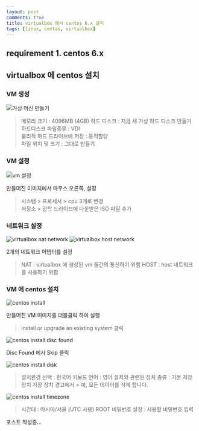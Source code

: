 ```yaml
--- 
layout: post  
comments: true    
title: virtualbox 에서 centos 6.x 설치
tags: [linux, centos, virtualbox]
---
```


## requirement 1. centos 6.x    
    
## virtualbox 에 centos 설치  
### VM 생성
<img src='https://drive.google.com/uc?export=download&id=1N_ALiFZvMaqfETFFYMZg2TikVLBCCJTs' alt='가상 머신 만들기'>    
  
> 메모리 크기 : 4096MB (4GB) 하드 디스크 : 지금 새 가상 하드 디스크 만들기  
> 하드디스크 파일종류 : VDI  
> 물리적 하드 드라이브에 저장 : 동적할당  
> 파일 위치 및 크기 : 그대로 만들기  

### VM 설정
<img src='https://drive.google.com/uc?export=download&id=1_RdmcPW_E46NVbORv0AO1c7zpkYYHy7i' alt='vm 설정'>  
  
만들어진 이미지에서 마우스 오른쪽, 설정  
> 시스템 > 프로세서 > cpu 3개로 변경  
> 저장소 > 광학 드라이브에 다운받은 ISO 파일 추가  

### 네트워크 설정
<img src='https://drive.google.com/uc?export=download&id=1O2RuKJVfDYOkaZ1iJKCM4EQ-gLQNatzP' alt='virtualbox nat network'>

<img src='https://drive.google.com/uc?export=download&id=1qZrSCvMwhFRpw5ApjZrpsNu54em9kqb_' alt='virtualbox host network'>

2개의 네트워크 어탭터를 설정
> NAT : virtualbox 에 생성된 vm 들간의 통신하기 위함
> HOST : host 네트워크를 사용하기 위함

### VM 에 centos 설치
<img src='https://drive.google.com/uc?export=download&id=1n7V_8_HqS8ct0-EhvNVsZiCwPzTZLo5T' alt='centos install'>

만들어진 VM 이미지를 더블클릭 하여 실행
>  install or upgrade an existing system 클릭

<img src='https://drive.google.com/uc?export=download&id=1K1DvdJaokmZMa-lKGuT7Ut5u1yiNh7Mg' alt='centos install disc found'>

Disc Found 에서 Skip 클릭

<img src='https://drive.google.com/uc?export=download&id=1M_TlTjBWieTRgFv_k5i_3o_9q-apJmLO' alt='centos install disk'>

> 설치환경 선택 : 한국어
> 키보드 언어 : 영어
> 설치와 관련된 장치 종류 : 기본 저장 장치
> 저장 장치 경고에서 > 예, 모든 데이터를 삭제 합니다.

<img src='https://drive.google.com/uc?export=download&id=1aNPHecSuMGJJ5IxDcS_dqeNJrguPgJHN' alt='centos install timezone'>

> 시간대 : 아시아/서울 (UTC 사용)
> ROOT 비밀번호 설정 : 사용할 비밀번호 입력

포스트 작성중...